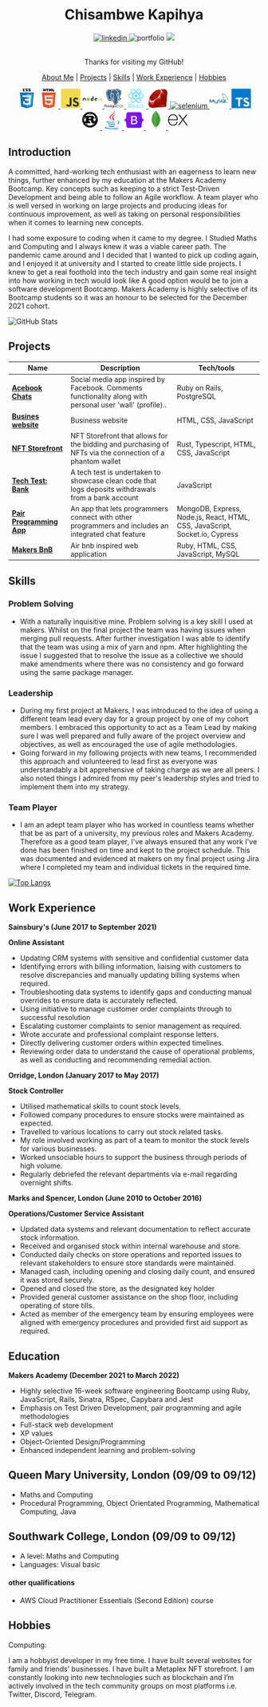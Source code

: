 <div align="center">
  <h1>Chisambwe Kapihya</h1>

  <div align="center">
    <a href="https://www.linkedin.com/in/chisambwe">
        <img alt="linkedin" title="My LinkedIn Page" src="https://img.shields.io/badge/LinkedIn-0077B5?style=for-the-badge&logo=linkedin&logoColor=white" />
    </a>
        <img alt="portfolio" title="My Portfolio" src="https://img.shields.io/badge/Portfolio-3b5998?style=for-the-badge&logo=google-chrome&logoColor=white" />
    </a>
    <a href="https://www.codewars.com/users/MrKay">
        <img src="https://img.shields.io/badge/CodeWars-%23AD2C27?style=for-the-badge&logo=codewars&logoColor=white" />
    </a>
  </div>
  <br>

  Thanks for visiting my GitHub! 

  [About Me](#overview) | [Projects](#projects) | [Skills](#skills) | [Work Experience](#work-experience) | [Hobbies](#hobbies)
  
 

<p <h3 align="center"></h3>
 <img src="https://raw.githubusercontent.com/devicons/devicon/master/icons/css3/css3-original-wordmark.svg" alt="css3" width="40" height="40"/> </a> <a  <img src="https://www.vectorlogo.zone/logos/git-scm/git-scm-icon.svg" alt="git" width="40" height="40"/> </a>  </a> <a href="https://www.w3.org/html/" target="_blank"> <img src="https://raw.githubusercontent.com/devicons/devicon/master/icons/html5/html5-original-wordmark.svg" alt="html5" width="40" height="40"/> </a>  <a href="https://developer.mozilla.org/en-US/docs/Web/JavaScript" target="_blank"> <img src="https://raw.githubusercontent.com/devicons/devicon/master/icons/javascript/javascript-original.svg" alt="javascript" width="40" height="40"/> </a> <a href="https://nodejs.org" target="_blank"> <img src="https://raw.githubusercontent.com/devicons/devicon/master/icons/nodejs/nodejs-original-wordmark.svg" alt="nodejs" width="40" height="40"/> </a> <a href="https://www.postgresql.org" target="_blank"> <img src="https://raw.githubusercontent.com/devicons/devicon/master/icons/postgresql/postgresql-original-wordmark.svg" alt="postgresql" width="40" height="40"/> </a> <a href="https://reactjs.org/" target="_blank"> <img src="https://raw.githubusercontent.com/devicons/devicon/master/icons/react/react-original-wordmark.svg" alt="react" width="40" height="40"/> </a>  <a href="https://www.ruby-lang.org/en/" target="_blank"> <img src="https://raw.githubusercontent.com/devicons/devicon/master/icons/ruby/ruby-original.svg" alt="ruby" width="40" height="40"/> </a> <a href="https://www.selenium.dev" target="_blank"> <img src="https://raw.githubusercontent.com/detain/svg-logos/780f25886640cef088af994181646db2f6b1a3f8/svg/selenium-logo.svg" alt="selenium" width="40" height="40"/> </a> <a href="https://dev.mysql.com/doc/" target="_blank"> <img src="https://raw.githubusercontent.com/devicons/devicon/master/icons/mysql/mysql-plain-wordmark.svg" alt="mysql" width="40" height="40"/> </a>  <a href="https://www.typescriptlang.org/" target="_blank"> <img src="https://github.com/devicons/devicon/blob/master/icons/typescript/typescript-original.svg" alt="typescript" width="40" height="40"/> </a> <a href="https://www.rust-lang.org/" target="_blank"> <img src="https://github.com/devicons/devicon/blob/master/icons/rust/rust-plain.svg" alt="rust" width="40" height="40"/> <a href="https://www.java.com/en/" target="_blank"> <img src="https://github.com/devicons/devicon/blob/master/icons/java/java-original.svg" alt="java" width="40" height="40"/> </a> </a> <a href="https://getbootstrap.com/" target="_blank"> <img src="https://github.com/devicons/devicon/blob/master/icons/bootstrap/bootstrap-original.svg" alt="bootstrap" width="40" height="40"/> </a> <a href="https://www.mongodb.com/" target="_blank"> <img src="https://github.com/devicons/devicon/blob/master/icons/mongodb/mongodb-original.svg" alt="mongodb" width="40" height="40"/> </a> <a href="https://expressjs.com/" target="_blank"> <img src="https://github.com/devicons/devicon/blob/master/icons/express/express-original.svg" alt="express" width="40" height="40"/> </a> </p>

</div>




## Introduction

A committed, hard-working tech enthusiast with an eagerness to learn new things, further enhanced by my education at the Makers Academy Bootcamp. Key concepts such as keeping to a strict Test-Driven Development and being able to follow an Agile workflow. A team player who is well versed in working on large projects and producing ideas for continuous improvement, as well as taking on personal responsibilities when it comes to learning new concepts.

I had some exposure to coding when it came to my degree. I Studied Maths and Computing and I always knew it was a viable career path. The pandemic came around and I decided that I wanted to pick up coding again, and I enjoyed it at university and I started to create little side projects. I knew to get a real foothold into the tech industry and gain some real insight into how working in tech would look like A good option would be to join a software development Bootcamp. Makers Academy is highly selective of its Bootcamp students so it was an honour to be selected for the December 2021 cohort.


![GitHub Stats](https://github-readme-stats.vercel.app/api?username=cmkap&theme=radical)


## Projects

| Name                         | Description       | Tech/tools        |
| ---------------------------- | ----------------- | ----------------- |
| [**Acebook Chats**](https://github.com/hannahdesmond/acebook-CHATS)          |Social media app inspired by Facebook. Comments functionality along with personal user 'wall' (profile).. | Ruby on Rails, PostgreSQL |
| [**Busines website**](https://www.iclear4u.com/) | Business website  | HTML, CSS, JavaScript             |
| [**NFT Storefront**](https://github.com/cmkap/metaplex) | NFT Storefront that allows for the bidding and purchasing of NFTs via the connection of a phantom wallet| Rust, Typescript, HTML, CSS, JavaScript|
| [**Tech Test: Bank**](https://github.com/cmkap/bank-tech-test)| A tech test is undertaken to showcase clean code that logs deposits withdrawals from a bank account | JavaScript|
| [**Pair Programming App**](https://github.com/hannahdesmond/pair-pro)| An app that lets programmers connect with other programmers and includes an integrated chat feature | MongoDB, Express, Node.js, React, HTML, CSS, JavaScript, Socket.io, Cypress|
| [**Makers BnB**](https://github.com/cmkap/makers-bnb)| Air bnb inspired web application | Ruby, HTML, CSS, JavaScript, MySQL 


## Skills

### Problem Solving

- With a naturally inquisitive mine. Problem solving is a key skill I used at makers. Whilst on the final project the team was having issues when merging pull requests. After further investigation I was able to identify that the team was using a mix of yarn and npm. After highlighting the issue I suggested that to resolve the issue as a collective we should make amendments where there was no consistency and go forward using the same package manager. 

### Leadership 

- During my first project at Makers, I was introduced to the idea of using a different team lead every day for a group project by one of my cohort members. I embraced this opportunity to act as a Team Lead by making sure I was well prepared and fully aware of the project overview and objectives, as well as encouraged the use of agile methodologies. 
- Going forward in my following projects with new teams, I recommended this approach and volunteered to lead first as everyone was understandably a bit apprehensive of taking charge as we are all peers. I also noted things I admired from my peer's leadership styles and tried to implement them into my strategy. 

### Team Player
 - I am an adept team player who has worked in countless teams whether that be as part of a university, my previous roles and Makers Academy. Therefore as a good team player, I've always ensured that any work I've done has been finished on time and kept to the project schedule. This was documented and evidenced at makers on my final project using Jira where I completed my team and individual tickets in the required time. 

 

[![Top Langs](https://github-readme-stats.vercel.app/api/top-langs/?username=cmkap)](https://github.com/cmkap/github-readme-stats)


## Work Experience

**Sainsbury's (June 2017 to September 2021)**

**Online Assistant**
- Updating CRM systems with sensitive and confidential customer data
- Identifying errors with billing information, liaising with customers to resolve discrepancies and manually updating billing systems when required. 
- Troubleshooting data systems to identify gaps and conducting manual overrides to ensure data is accurately reflected.
- Using initiative to manage customer order complaints through to successful resolution
- Escalating customer complaints to senior management as required.
- Wrote accurate and professional complaint response letters.
- Directly delivering customer orders within expected timelines. 
- Reviewing order data to understand the cause of operational problems, as well as conducting and recommending remedial action.
 
**Orridge, London (January 2017 to May 2017)**			

**Stock Controller** 
-	Utilised mathematical skills to count stock levels. 
-	Followed company procedures to ensure stocks were maintained as expected. 
-	Travelled to various locations to carry out stock related tasks. 
-	My role involved working as part of a team to monitor the stock levels for various businesses. 
-	Worked unsociable hours to support the business through periods of high volume. 
-	Regularly debriefed the relevant departments via e-mail regarding overnight shifts. 

**Marks and Spencer, London (June 2010 to October 2016)** 

**Operations/Customer Service Assistant** 
-	Updated data systems and relevant documentation to reflect accurate stock information. 
-	Received and organised stock within internal warehouse and store. 
-	Conducted daily checks on store operations and reported issues to relevant stakeholders to ensure store standards were maintained.  
-	Managed cash, including opening and closing daily count, and ensured it was stored securely.  
-	Opened and closed the store, as the designated key holder 
-	Provided general customer assistance on the shop floor, including operating of store tills. 
-	Acted as member of the emergency team by ensuring employees were aligned with emergency procedures and provided first aid support as required. 

## Education

**Makers Academy (December 2021 to March 2022)**

- Highly selective 16-week software engineering Bootcamp using Ruby, JavaScript, Rails, Sinatra, RSpec, Capybara and Jest
- Emphasis on Test Driven Development, pair programming and agile methodologies
- Full-stack web development
- XP values
- Object-Oriented Design/Programming
- Enhanced independent learning and problem-solving 

## Queen Mary University, London (09/09 to 09/12)

- Maths and Computing
- Procedural Programming, Object Orientated Programming, Mathematical Computing, Java

## Southwark College, London (09/09 to 09/12)

- A level: Maths and Computing
- Languages: Visual basic


#### other qualifications

- AWS Cloud Practitioner Essentials (Second Edition) course


## Hobbies

Computing:

I am a hobbyist developer in my free time. I have built several websites for family and friends’ businesses. I have built a Metaplex NFT storefront. I am constantly looking into new technologies such as blockchain and I’m actively involved in the tech community groups on most platforms i.e. Twitter, Discord, Telegram.
